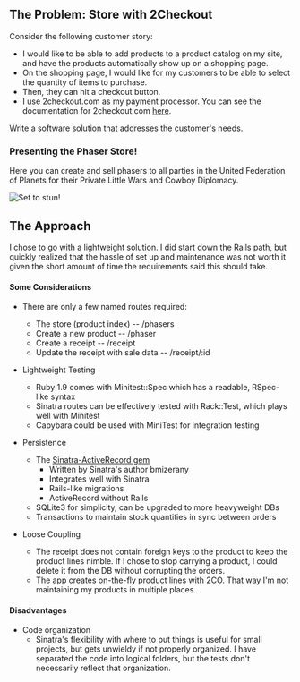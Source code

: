 ## The Problem: Store with 2Checkout

Consider the following customer story:

 - I would like to be able to add products to a product catalog on my site, and have the products automatically show up on a shopping page.
 - On the shopping page, I would like for my customers to be able to select the quantity of items to purchase.
 - Then, they can hit a checkout button.
 - I use 2checkout.com as my payment processor. You can see the documentation for 2checkout.com [here](http://developers.2checkout.com).

Write a software solution that addresses the customer's needs.

### Presenting the Phaser Store!
Here you can create and sell phasers to all parties in the United
Federation of Planets for their Private Little Wars and Cowboy
Diplomacy.

<img src='http://imageshack.us/photo/my-images/94/phaser.jpg/' alt='Set
to stun!' />

## The Approach

I chose to go with a lightweight solution. I did start down the Rails
path, but quickly realized that the hassle of set up and maintenance was
not worth it given the short amount of time the requirements said this
should take.

#### Some Considerations

- There are only a few named routes required:
  - The store (product index)         -- /phasers
  - Create a new product              -- /phaser
  - Create a receipt                  -- /receipt
  - Update the receipt with sale data -- /receipt/:id

- Lightweight Testing
  - Ruby 1.9 comes with Minitest::Spec which has a readable, RSpec-like
    syntax
  - Sinatra routes can be effectively tested with Rack::Test, which
    plays well with Minitest
  - Capybara could be used with MiniTest for integration testing

- Persistence
  - The [Sinatra-ActiveRecord gem](https://github.com/bmizerany/sinatra-activerecord)
    - Written by Sinatra's author bmizerany
    - Integrates well with Sinatra
    - Rails-like migrations
    - ActiveRecord without Rails
  - SQLite3 for simplicity, can be upgraded to more heavyweight DBs
  - Transactions to maintain stock quantities in sync between orders

- Loose Coupling
  - The receipt does not contain foreign keys to the product to keep
    the product lines nimble. If I chose to stop carrying a product, I
could delete it from the DB without corrupting the orders.
  - The app creates on-the-fly product lines with 2CO. That way I'm not
    maintaining my products in multiple places.

#### Disadvantages

- Code organization
  - Sinatra's flexibility with where to put things is useful for small
    projects, but gets unwieldy if not properly organized. I have
separated the code into logical folders, but the tests don't necessarily
reflect that organization.
